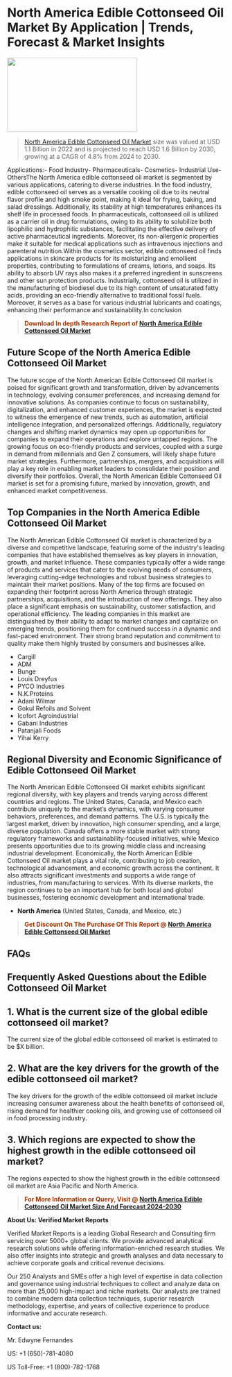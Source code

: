 <p><h1>North America Edible Cottonseed Oil Market By Application | Trends, Forecast & Market Insights</h1><p><img class="aligncenter size-medium wp-image-105565" src="https://ffe5etoiles.com/wp-content/uploads/2025/01/MST7-300x171.png" alt="" width="300" height="171" /></p><blockquote><p><a href="https://www.verifiedmarketreports.com/download-sample/?rid=625174&utm_source=Github-NA&utm_medium=362" target="_blank">North America Edible Cottonseed Oil Market</a> size was valued at USD 1.1 Billion in 2022 and is projected to reach USD 1.6 Billion by 2030, growing at a CAGR of 4.8% from 2024 to 2030.</p></blockquote>Applications:- Food Industry- Pharmaceuticals- Cosmetics- Industrial Use- OthersThe North America edible cottonseed oil market is segmented by various applications, catering to diverse industries. In the food industry, edible cottonseed oil serves as a versatile cooking oil due to its neutral flavor profile and high smoke point, making it ideal for frying, baking, and salad dressings. Additionally, its stability at high temperatures enhances its shelf life in processed foods. In pharmaceuticals, cottonseed oil is utilized as a carrier oil in drug formulations, owing to its ability to solubilize both lipophilic and hydrophilic substances, facilitating the effective delivery of active pharmaceutical ingredients. Moreover, its non-allergenic properties make it suitable for medical applications such as intravenous injections and parenteral nutrition.Within the cosmetics sector, edible cottonseed oil finds applications in skincare products for its moisturizing and emollient properties, contributing to formulations of creams, lotions, and soaps. Its ability to absorb UV rays also makes it a preferred ingredient in sunscreens and other sun protection products. Industrially, cottonseed oil is utilized in the manufacturing of biodiesel due to its high content of unsaturated fatty acids, providing an eco-friendly alternative to traditional fossil fuels. Moreover, it serves as a base for various industrial lubricants and coatings, enhancing their performance and sustainability.In conclusion</p><blockquote><p><span style="color: #993300;"><strong>Download In depth Research Report of <a href="https://www.verifiedmarketreports.com/download-sample/?rid=625174&utm_source=Github-NA&utm_medium=362">North America Edible Cottonseed Oil Market</a></strong></span></p></blockquote><h2>Future Scope of the North America Edible Cottonseed Oil Market</h2><p>The future scope of the North American Edible Cottonseed Oil market is poised for significant growth and transformation, driven by advancements in technology, evolving consumer preferences, and increasing demand for innovative solutions. As companies continue to focus on sustainability, digitalization, and enhanced customer experiences, the market is expected to witness the emergence of new trends, such as automation, artificial intelligence integration, and personalized offerings. Additionally, regulatory changes and shifting market dynamics may open up opportunities for companies to expand their operations and explore untapped regions. The growing focus on eco-friendly products and services, coupled with a surge in demand from millennials and Gen Z consumers, will likely shape future market strategies. Furthermore, partnerships, mergers, and acquisitions will play a key role in enabling market leaders to consolidate their position and diversify their portfolios. Overall, the North American Edible Cottonseed Oil market is set for a promising future, marked by innovation, growth, and enhanced market competitiveness.</p><h2>Top Companies in the North America Edible Cottonseed Oil Market</h2><p>The North American Edible Cottonseed Oil market is characterized by a diverse and competitive landscape, featuring some of the industry's leading companies that have established themselves as key players in innovation, growth, and market influence. These companies typically offer a wide range of products and services that cater to the evolving needs of consumers, leveraging cutting-edge technologies and robust business strategies to maintain their market positions. Many of the top firms are focused on expanding their footprint across North America through strategic partnerships, acquisitions, and the introduction of new offerings. They also place a significant emphasis on sustainability, customer satisfaction, and operational efficiency. The leading companies in this market are distinguished by their ability to adapt to market changes and capitalize on emerging trends, positioning them for continued success in a dynamic and fast-paced environment. Their strong brand reputation and commitment to quality make them highly trusted by consumers and businesses alike.</p><p><ul><li>Cargill </li><li> ADM </li><li> Bunge </li><li> Louis Dreyfus </li><li> PYCO Industries </li><li> N.K.Proteins </li><li> Adani Wilmar </li><li> Gokul Refoils and Solvent </li><li> Icofort Agroindustrial </li><li> Gabani Industries </li><li> Patanjali Foods </li><li> Yihai Kerry</li></ul></p><h2>Regional Diversity and Economic Significance of Edible Cottonseed Oil Market</h2><p>The North American Edible Cottonseed Oil market exhibits significant regional diversity, with key players and trends varying across different countries and regions. The United States, Canada, and Mexico each contribute uniquely to the market’s dynamics, with varying consumer behaviors, preferences, and demand patterns. The U.S. is typically the largest market, driven by innovation, high consumer spending, and a large, diverse population. Canada offers a more stable market with strong regulatory frameworks and sustainability-focused initiatives, while Mexico presents opportunities due to its growing middle class and increasing industrial development. Economically, the North American Edible Cottonseed Oil market plays a vital role, contributing to job creation, technological advancement, and economic growth across the continent. It also attracts significant investments and supports a wide range of industries, from manufacturing to services. With its diverse markets, the region continues to be an important hub for both local and global businesses, fostering economic development and international trade.</p><ul> <li><strong>North America</strong> (United States, Canada, and Mexico, etc.)</li></ul><blockquote><p><span style="color: #993300;"><strong>Get Discount On The Purchase Of This Report @ <a href="https://www.verifiedmarketreports.com/ask-for-discount/?rid=625174&utm_source=Github-NA&utm_medium=362">North America Edible Cottonseed Oil Market</a></strong></span></p></blockquote><h2>FAQs</h2><p><h2>Frequently Asked Questions about the Edible Cottonseed Oil Market</h1><h2>1. What is the current size of the global edible cottonseed oil market?</div><div></h2><p>The current size of the global edible cottonseed oil market is estimated to be $X billion.</p><h2>2. What are the key drivers for the growth of the edible cottonseed oil market?</div><div></h2><p>The key drivers for the growth of the edible cottonseed oil market include increasing consumer awareness about the health benefits of cottonseed oil, rising demand for healthier cooking oils, and growing use of cottonseed oil in food processing industry.</p><h2>3. Which regions are expected to show the highest growth in the edible cottonseed oil market?</div><div></h2><p>The regions expected to show the highest growth in the edible cottonseed oil market are Asia Pacific and North America.</p><!-- Repeat similar questions and answers until 20 --></body></html></p><blockquote><p><span style="color: #993300;"><strong>For More Information or Query, Visit @ <a href="https://www.verifiedmarketreports.com/product/edible-cottonseed-oil-market/">North America Edible Cottonseed Oil Market Size And Forecast 2024-2030</a></strong></span></p></blockquote><p><strong>About Us: Verified Market Reports</strong></p><p>Verified Market Reports is a leading Global Research and Consulting firm servicing over 5000+ global clients. We provide advanced analytical research solutions while offering information-enriched research studies. We also offer insights into strategic and growth analyses and data necessary to achieve corporate goals and critical revenue decisions.</p><p>Our 250 Analysts and SMEs offer a high level of expertise in data collection and governance using industrial techniques to collect and analyze data on more than 25,000 high-impact and niche markets. Our analysts are trained to combine modern data collection techniques, superior research methodology, expertise, and years of collective experience to produce informative and accurate research.</p><p><strong>Contact us:</strong></p><p>Mr. Edwyne Fernandes</p><p>US: +1 (650)-781-4080</p><p>US Toll-Free: +1 (800)-782-1768</p>
